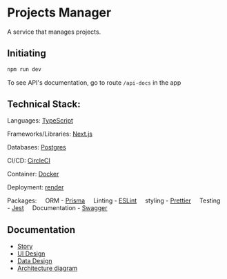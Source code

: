 # Projects Manager

A service that manages projects.

## Initiating
```bash
npm run dev
```

To see API's documentation, go to route `/api-docs` in the app

## Technical Stack:
Languages: [TypeScript](https://www.typescriptlang.org/)

Frameworks/Libraries: [Next.js](https://nextjs.org/)

Databases: [Postgres](https://www.postgresql.org/)

CI/CD: [CircleCI](https://circleci.com/)

Container: [Docker](https://www.docker.com/)

Deployment: [render](https://render.com/)

Packages:
&nbsp; &nbsp; ORM - [Prisma](https://www.prisma.io/)
&nbsp; &nbsp; Linting - [ESLint](https://eslint.org/)
&nbsp; &nbsp; styling - [Prettier](https://prettier.io/)
&nbsp; &nbsp; Testing - [Jest](https://jestjs.io/)
&nbsp; &nbsp; Documentation - [Swagger](https://swagger.io/)

## Documentation
* [Story](https://docs.google.com/document/d/1KkkGg3c1jF0SntHqF-d4sDi2Zwo2GoAv2P4RVAqwiU4/edit?usp=sharing)
* [UI Design](https://preview.webflow.com/preview/yahavs-trendy-site?utm_medium=preview_link&utm_source=designer&utm_content=yahavs-trendy-site&preview=7a220ae5da84ef0925440ec4b9dd0922&workflow=preview)
* [Data Design](https://drawsql.app/teams/yahav_sasporta/diagrams/projects-manager)
* [Architecture diagram](https://drive.google.com/file/d/1LEMBpQ3p-qPzhFmao2FLXFtfaaaxOzc9/view?usp=sharing)
